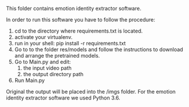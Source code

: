 This folder contains emotion identity extractor software. 

In order to run this software you have to follow the procedure: 
  1. cd to the directory where requirements.txt is located.
  2. activate your virtualenv.
  3. run in your shell:
        pip install -r requirements.txt
  5. Go to to the folder res/models and follow the instructions to download and arrange the pretrained models.
  6. Go to Main.py and edit:
     1. the input video path
     2. the output directory path
  7. Run Main.py


Original the output will be placed into the /imgs folder.
For the emotion identity extractor software we used Python 3.6.

